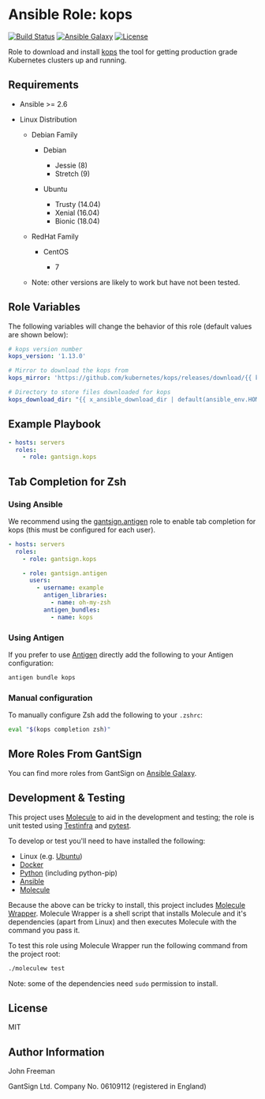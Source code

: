 Ansible Role: kops
==================

[![Build Status](https://travis-ci.com/gantsign/ansible_role_kops.svg?branch=master)](https://travis-ci.com/gantsign/ansible_role_kops)
[![Ansible Galaxy](https://img.shields.io/badge/ansible--galaxy-gantsign.kops-blue.svg)](https://galaxy.ansible.com/gantsign/kops)
[![License](https://img.shields.io/badge/license-MIT-blue.svg)](https://raw.githubusercontent.com/gantsign/ansible_role_kops/master/LICENSE)

Role to download and install [kops](https://github.com/kubernetes/kops) the tool
for getting production grade Kubernetes clusters up and running.

Requirements
------------

* Ansible >= 2.6

* Linux Distribution

    * Debian Family

        * Debian

            * Jessie (8)
            * Stretch (9)

        * Ubuntu

            * Trusty (14.04)
            * Xenial (16.04)
            * Bionic (18.04)

    * RedHat Family

        * CentOS

            * 7

    * Note: other versions are likely to work but have not been tested.

Role Variables
--------------

The following variables will change the behavior of this role (default values
are shown below):

```yaml
# kops version number
kops_version: '1.13.0'

# Mirror to download the kops from
kops_mirror: 'https://github.com/kubernetes/kops/releases/download/{{ kops_version }}'

# Directory to store files downloaded for kops
kops_download_dir: "{{ x_ansible_download_dir | default(ansible_env.HOME + '/.ansible/tmp/downloads') }}"
```

Example Playbook
----------------

```yaml
- hosts: servers
  roles:
    - role: gantsign.kops
```

Tab Completion for Zsh
----------------------

### Using Ansible

We recommend using the
[gantsign.antigen](https://galaxy.ansible.com/gantsign/antigen) role to enable
tab completion for kops (this must be configured for each user).

```yaml
- hosts: servers
  roles:
    - role: gantsign.kops

    - role: gantsign.antigen
      users:
        - username: example
          antigen_libraries:
            - name: oh-my-zsh
          antigen_bundles:
            - name: kops
```

### Using Antigen

If you prefer to use [Antigen](https://github.com/zsh-users/antigen) directly
add the following to your Antigen configuration:

```bash
antigen bundle kops
```

### Manual configuration

To manually configure Zsh add the following to your `.zshrc`:

```bash
eval "$(kops completion zsh)"
```

More Roles From GantSign
------------------------

You can find more roles from GantSign on
[Ansible Galaxy](https://galaxy.ansible.com/gantsign).

Development & Testing
---------------------

This project uses [Molecule](http://molecule.readthedocs.io/) to aid in the
development and testing; the role is unit tested using
[Testinfra](http://testinfra.readthedocs.io/) and
[pytest](http://docs.pytest.org/).

To develop or test you'll need to have installed the following:

* Linux (e.g. [Ubuntu](http://www.ubuntu.com/))
* [Docker](https://www.docker.com/)
* [Python](https://www.python.org/) (including python-pip)
* [Ansible](https://www.ansible.com/)
* [Molecule](http://molecule.readthedocs.io/)

Because the above can be tricky to install, this project includes
[Molecule Wrapper](https://github.com/gantsign/molecule-wrapper). Molecule
Wrapper is a shell script that installs Molecule and it's dependencies (apart
from Linux) and then executes Molecule with the command you pass it.

To test this role using Molecule Wrapper run the following command from the
project root:

```bash
./moleculew test
```

Note: some of the dependencies need `sudo` permission to install.

License
-------

MIT

Author Information
------------------

John Freeman

GantSign Ltd.
Company No. 06109112 (registered in England)
